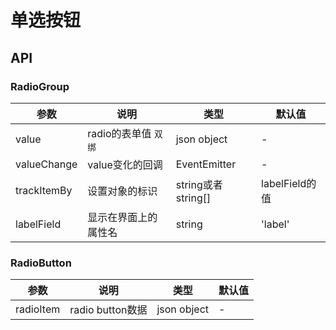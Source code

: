 
# 单选按钮

## API

### RadioGroup

| 参数      | 说明             | 类型      | 默认值  |
|----------|------------------|----------|--------|
| value | radio的表单值 `双绑` | json object | - |
| valueChange | value变化的回调 | EventEmitter | - |
| trackItemBy | 设置对象的标识 | string或者string[] | labelField的值 |
| labelField | 显示在界面上的属性名 | string | 'label' |

### RadioButton

| 参数      | 说明             | 类型      | 默认值  |
|----------|------------------|----------|--------|
| radioItem | radio button数据 | json object | - |
